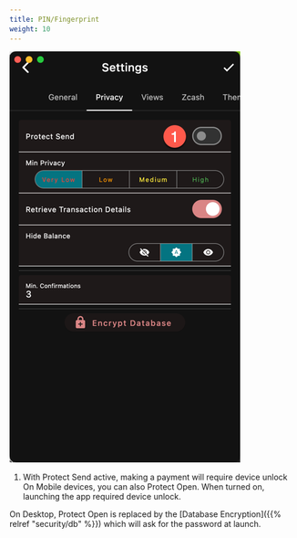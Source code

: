 ```yaml
---
title: PIN/Fingerprint
weight: 10
---
```


![Protect](2024-03-06_01-03-55.png)

1. With Protect Send active, making a payment will 
require device unlock
On Mobile devices, you can also Protect Open. 
When turned on, launching the app required device unlock.

On Desktop, Protect Open is replaced by the 
[Database Encryption]({{% relref "security/db" %}})
which will ask for the password at launch.
